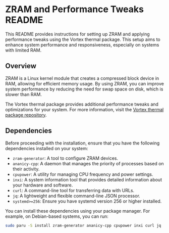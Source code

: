 # ZRAM and Performance Tweaks README

This README provides instructions for setting up ZRAM and applying performance tweaks using the Vortex thermal package. This setup aims to enhance system performance and responsiveness, especially on systems with limited RAM.

## Overview

ZRAM is a Linux kernel module that creates a compressed block device in RAM, allowing for efficient memory usage. By using ZRAM, you can improve system performance by reducing the need for swap space on disk, which is slower than RAM.

The Vortex thermal package provides additional performance tweaks and optimizations for your system. For more information, visit the [Vortex thermal package repository](https://github.com/ALEX5402/Vortex-thermal-pkg).

## Dependencies

Before proceeding with the installation, ensure that you have the following dependencies installed on your system:

- `zram-generator`: A tool to configure ZRAM devices.
- `ananicy-cpp`: A daemon that manages the priority of processes based on their activity.
- `cpupower`: A utility for managing CPU frequency and power settings.
- `inxi`: A system information tool that provides detailed information about your hardware and software.
- `curl`: A command-line tool for transferring data with URLs.
- `jq`: A lightweight and flexible command-line JSON processor.
- `systemd>=256`: Ensure you have systemd version 256 or higher installed.

You can install these dependencies using your package manager. For example, on Debian-based systems, you can run:

```bash
sudo paru -S install zram-generator ananicy-cpp cpupower inxi curl jq
```
